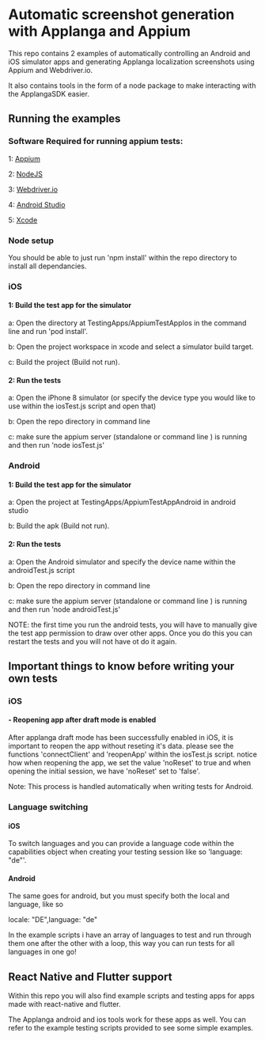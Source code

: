 # Automatic screenshot generation with Applanga and Appium

This repo contains 2 examples of automatically controlling an Android and iOS simulator apps and generating Applanga localization screenshots using Appium and Webdriver.io.

It also contains tools in the form of a node package to make interacting with the ApplangaSDK easier.

## Running the examples

### Software Required for running appium tests:

1: [Appium](http://appium.io/docs/en/about-appium/getting-started/)

2: [NodeJS](https://nodejs.org/en/download/)

3: [Webdriver.io](https://webdriver.io/)

4: [Android Studio](https://developer.android.com/studio)

5: [Xcode](https://apps.apple.com/us/app/xcode/id497799835?mt=12)

### Node setup

You should be able to just run 'npm install' within the repo directory to install all dependancies.

### iOS

#### 1: Build the test app for the simulator

a: Open the directory at TestingApps/AppiumTestAppIos in the command line and run 'pod install'.

b: Open the project workspace in xcode and select a simulator build target.

c: Build the project (Build not run).

#### 2: Run the tests

a: Open the iPhone 8 simulator (or specify the device type you would like to use within the iosTest.js script and open that)

b: Open the repo directory in command line

c: make sure the appium server (standalone or command line ) is running and then run 'node iosTest.js'

### Android

#### 1: Build the test app for the simulator

a: Open the project at TestingApps/AppiumTestAppAndroid in android studio

b: Build the apk (Build not run).

#### 2: Run the tests

a: Open the Android simulator and specify the device name within the androidTest.js script

b: Open the repo directory in command line

c: make sure the appium server (standalone or command line ) is running and then run 'node androidTest.js'

NOTE: the first time you run the android tests, you will have to manually give the test app permission to draw over other apps. Once you do this you can restart the tests and you will not have ot do it again.

## Important things to know before writing your own tests

### iOS

#### - Reopening app after draft mode is enabled
After applanga draft mode has been successfully enabled in iOS, it is important to reopen the app without reseting it's data. please see the functions 'connectClient' and 'reopenApp' within the iosTest.js script. notice how when reopening the app, we set the value 'noReset' to true and when opening the initial session, we have 'noReset' set to 'false'.

Note: This process is handled automatically when writing tests for Android.

### Language switching 

#### iOS

To switch languages and you can provide a language code within the capabilities object when creating your testing session like so 'language: "de"'.

#### Android

The same goes for android, but you must specify both the local and language, like so 

locale: "DE",language: "de"

In the example scripts i have an array of languages to test and run through them one after the other with a loop, this way you can run tests for all languages in one go!



## React Native and Flutter support
Within this repo you will also find example scripts and testing apps for apps made with react-native and flutter.

The Applanga android and ios tools work for these apps as well. You can refer to the example testing scripts provided to see some simple examples.



